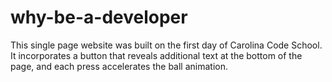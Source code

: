 # why-be-a-developer

This single page website was built on the first day of Carolina Code School.
It incorporates a button that reveals additional text at the bottom of the page, and each press accelerates the ball animation. 
